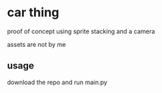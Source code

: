 # car thing
proof of concept using sprite stacking and a camera

assets are not by me

## usage
download the repo and run main.py

